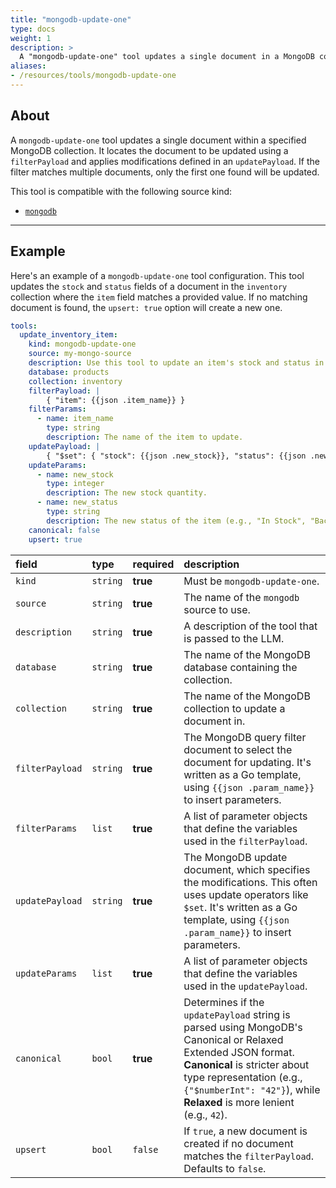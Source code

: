 ```yaml
---
title: "mongodb-update-one"
type: docs
weight: 1
description: > 
  A "mongodb-update-one" tool updates a single document in a MongoDB collection.
aliases:
- /resources/tools/mongodb-update-one
---
```


## About

A `mongodb-update-one` tool updates a single document within a specified MongoDB collection. It locates the document to be updated using a `filterPayload` and applies modifications defined in an `updatePayload`. If the filter matches multiple documents, only the first one found will be updated.

This tool is compatible with the following source kind:

* [`mongodb`](../sources/mongodb.md)

---

## Example

Here's an example of a `mongodb-update-one` tool configuration. This tool updates the `stock` and `status` fields of a document in the `inventory` collection where the `item` field matches a provided value. If no matching document is found, the `upsert: true` option will create a new one.

```yaml
tools:
  update_inventory_item:
    kind: mongodb-update-one
    source: my-mongo-source
    description: Use this tool to update an item's stock and status in the inventory.
    database: products
    collection: inventory
    filterPayload: |
        { "item": {{json .item_name}} }
    filterParams:
      - name: item_name
        type: string
        description: The name of the item to update.
    updatePayload: |
        { "$set": { "stock": {{json .new_stock}}, "status": {{json .new_status}} } }
    updateParams:
      - name: new_stock
        type: integer
        description: The new stock quantity.
      - name: new_status
        type: string
        description: The new status of the item (e.g., "In Stock", "Backordered").
    canonical: false
    upsert: true
```

| **field**       | **type** | **required** | **description**                                                                                                                                                                                                                                   |
|:----------------|:---------|:-------------|:--------------------------------------------------------------------------------------------------------------------------------------------------------------------------------------------------------------------------------------------------|
| `kind`          | `string` | **true**     | Must be `mongodb-update-one`.                                                                                                                                                                                                                     |
| `source`        | `string` | **true**     | The name of the `mongodb` source to use.                                                                                                                                                                                                          |
| `description`   | `string` | **true**     | A description of the tool that is passed to the LLM.                                                                                                                                                                                              |
| `database`      | `string` | **true**     | The name of the MongoDB database containing the collection.                                                                                                                                                                                       |
| `collection`    | `string` | **true**     | The name of the MongoDB collection to update a document in.                                                                                                                                                                                       |
| `filterPayload` | `string` | **true**     | The MongoDB query filter document to select the document for updating. It's written as a Go template, using `{{json .param_name}}` to insert parameters.                                                                                          |
| `filterParams`  | `list`   | **true**     | A list of parameter objects that define the variables used in the `filterPayload`.                                                                                                                                                                |
| `updatePayload` | `string` | **true**     | The MongoDB update document, which specifies the modifications. This often uses update operators like `$set`. It's written as a Go template, using `{{json .param_name}}` to insert parameters.                                                   |
| `updateParams`  | `list`   | **true**     | A list of parameter objects that define the variables used in the `updatePayload`.                                                                                                                                                                |
| `canonical`     | `bool`   | **true**     | Determines if the `updatePayload` string is parsed using MongoDB's Canonical or Relaxed Extended JSON format. **Canonical** is stricter about type representation (e.g., `{"$numberInt": "42"}`), while **Relaxed** is more lenient (e.g., `42`). |
| `upsert`        | `bool`   | `false`      | If `true`, a new document is created if no document matches the `filterPayload`. Defaults to `false`.                                                                                                                                             |

